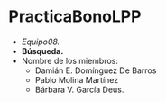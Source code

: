 # PracticaBonoLPP
- *Equipo08.*
- **Búsqueda.**
- Nombre de los miembros:
  - Damián E. Domínguez De Barros
  - Pablo Molina Martínez
  - Bárbara V. García Deus.

